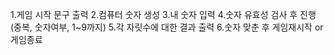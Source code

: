 1.게임 시작 문구 출력
2.컴퓨터 숫자 생성
3.내 숫자 입력
4.숫자 유효성 검사 후 진행(중복, 숫자여부, 1~9까지)
5.각 자릿수에 대한 결과 출력
6.숫자 맞춘 후 게임재시작 or 게임종료
